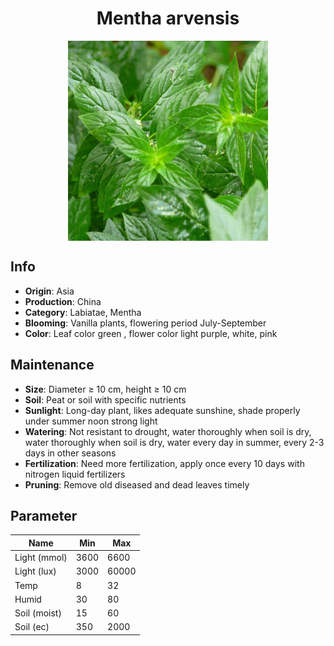 <h1 align='center'>Mentha arvensis</h1>
<p align="center">
    <img 
        align='center'
        width='320'
        src="../images/mentha arvensis.png" 
        alt='Mentha arvensis' />
</p>

## Info

 - **Origin**: Asia
 - **Production**: China
 - **Category**: Labiatae, Mentha
 - **Blooming**: Vanilla plants, flowering period July-September
 - **Color**: Leaf color green , flower color light purple, white, pink

## Maintenance

 - **Size**: Diameter ≥ 10 cm, height ≥ 10 cm
 - **Soil**: Peat or soil with specific nutrients
 - **Sunlight**: Long-day plant, likes adequate sunshine, shade properly under summer noon strong light
 - **Watering**: Not resistant to drought, water thoroughly when soil is dry, water thoroughly when soil is dry, water every day in summer, every 2-3 days in other seasons
 - **Fertilization**: Need more fertilization, apply once every 10 days with nitrogen liquid fertilizers
 - **Pruning**: Remove old diseased and dead leaves timely

## Parameter

| Name         | Min  | Max   |
|--------------|------|-------|
| Light (mmol) | 3600 | 6600  |
| Light (lux)  | 3000 | 60000 |
| Temp         | 8    | 32    |
| Humid        | 30   | 80    |
| Soil (moist) | 15   | 60    |
| Soil (ec)    | 350  | 2000  |